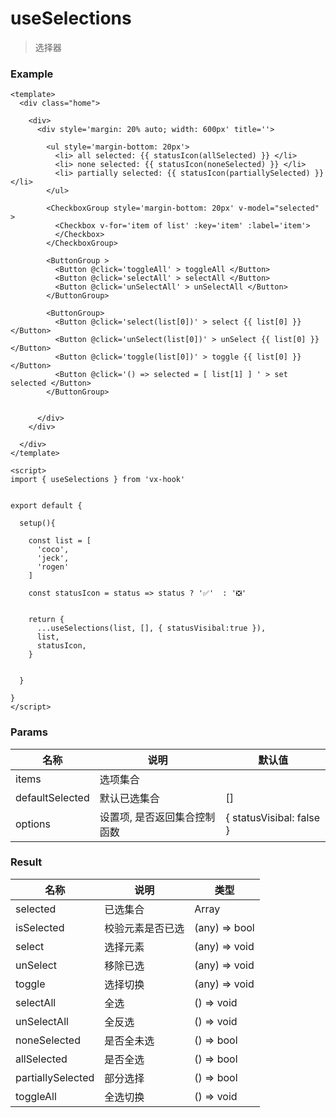 # useSelections

> 选择器



### Example

```vue
<template>
  <div class="home">

    <div>
      <div style='margin: 20% auto; width: 600px' title=''>

        <ul style='margin-bottom: 20px'>
          <li> all selected: {{ statusIcon(allSelected) }} </li>
          <li> none selected: {{ statusIcon(noneSelected) }} </li>
          <li> partially selected: {{ statusIcon(partiallySelected) }} </li>
        </ul>
        
        <CheckboxGroup style='margin-bottom: 20px' v-model="selected" >
          <Checkbox v-for='item of list' :key='item' :label='item'>
          </Checkbox>
        </CheckboxGroup> 
        
        <ButtonGroup >
          <Button @click='toggleAll' > toggleAll </Button>
          <Button @click='selectAll' > selectAll </Button>
          <Button @click='unSelectAll' > unSelectAll </Button>
        </ButtonGroup>

        <ButtonGroup>
          <Button @click='select(list[0])' > select {{ list[0] }} </Button>
          <Button @click='unSelect(list[0])' > unSelect {{ list[0] }} </Button>
          <Button @click='toggle(list[0])' > toggle {{ list[0] }} </Button>
          <Button @click='() => selected = [ list[1] ] ' > set selected </Button>
        </ButtonGroup>
        
      
      </div>
    </div>
    
  </div>
</template>

<script>
import { useSelections } from 'vx-hook'


export default { 

  setup(){

    const list = [
      'coco',
      'jeck',
      'rogen'
    ]
    
    const statusIcon = status => status ? '✅'  : '❎'


    return {
      ...useSelections(list, [], { statusVisibal:true }),
      list,
      statusIcon,
    }
    

  }

}
</script>

```





### Params

| 名称            | 说明                         | 默认值                   |
| --------------- | ---------------------------- | ------------------------ |
| items           | 选项集合                     |                          |
| defaultSelected | 默认已选集合                 | []                       |
| options         | 设置项, 是否返回集合控制函数 | { statusVisibal: false } |



### Result

| 名称              | 说明             | 类型          |
| ----------------- | ---------------- | ------------- |
| selected          | 已选集合         | Array         |
| isSelected        | 校验元素是否已选 | (any) => bool |
| select            | 选择元素         | (any) => void |
| unSelect          | 移除已选         | (any) => void |
| toggle            | 选择切换         | (any) => void |
| selectAll         | 全选             | () => void    |
| unSelectAll       | 全反选           | () => void    |
| noneSelected      | 是否全未选       | () => bool    |
| allSelected       | 是否全选         | () => bool    |
| partiallySelected | 部分选择         | () => bool    |
| toggleAll         | 全选切换         | () => void    |





